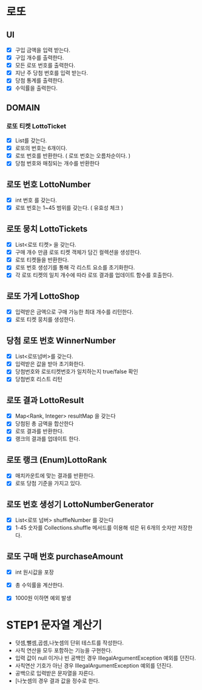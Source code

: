 # 로또 

## UI 
- [x] 구입 금액을 입력 받는다.
- [x] 구입 개수를 출력한다. 
- [x] 모든 로또 번호를 출력한다. 
- [x] 지난 주 당첨 번호를 입력 받는다.
- [x] 당첨 통계를 출력한다. 
- [x] 수익률을 출력한다. 

## DOMAIN

### 로또 티켓 LottoTicket
- [x] List<LottoNumber>를 갖는다. 
- [x] 로또의 번호는 6개이다.
- [x] 로또 번호를 반환한다. ( 로또 번호는 오름차순이다. )
- [x] 당첨 번호와 매칭되는 개수를 반환한다

## 로또 번호 LottoNumber
- [x] int 번호 를 갖는다. 
- [x] 로또 번호는 1~45 범위를 갖는다. ( 유효성 체크 )

## 로또 뭉치 LottoTickets
- [x] List<로또 티켓> 을 갖는다. 
- [x] 구매 개수 만큼 로또 티켓 객체가 담긴 컬렉션을 생성한다.
- [x] 로또 티켓들을 반환한다.
- [x] 로또 번호 생성기를 통해 각 리스트 요소를 초기화한다. 
- [x] 각 로또 티켓의 일치 개수에 따라 로또 결과를 업데이트 함수를 호출한다.

## 로또 가게 LottoShop
- [x] 입력받은 금액으로 구매 가능한 최대 개수를 리턴한다.
- [x] 로또 티켓 뭉치를 생성한다. 

## 당첨 로또 번호  WinnerNumber
- [x] List<로또넘버>를 갖는다.
- [x] 입력받은 값을 받아 초기화한다.
- [x] 당첨번호와 로또티켓번호가 일치하는지 true/false 확인
- [x] 당첨번호 리스트 리턴

## 로또 결과 LottoResult
- [x] Map<Rank, Integer> resultMap 을 갖는다
- [x] 당첨된 총 금액을 합산한다
- [x] 로또 결과를 반환한다.
- [x] 랭크의 결과를 업데이트 한다. 

## 로또 랭크 (Enum)LottoRank
- [x] 매치카운트에 맞는 결과를 반환한다.
- [x] 로또 당첨 기준을 가지고 있다. 

## 로또 번호 생성기 LottoNumberGenerator
- [x] List<로또 넘버> shuffleNumber 를 갖는다
- [x] 1-45 숫자를 Collections.shuffle 메서드를 이용해 섞은 뒤 6개의 숫자만 저장한다.

## 로또 구매 번호 purchaseAmount
- [x] int 원시값을 포장 
- [x] 총 수익률을 계산한다.
- [x] 1000원 이하면 예외 발생


# STEP1 문자열 계산기 
- 덧셈,뺄셈,곱셈,나눗셈의 단위 테스트를 작성한다.
- 사칙 연산을 모두 포함하는 기능을 구현한다.
- 입력 값이 null 이거나 빈 공백인 경우 IllegalArgumentException 예외를 던진다.
- 사칙연산 기호가 아닌 경우 IllegalArgumentException 예외를 던진다.
- 공백으로 입력받은 문자열을 자른다.
- [나눗셈의 경우 결과 값을 정수로 한다. 


